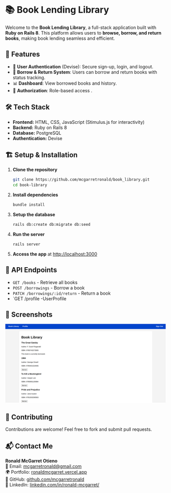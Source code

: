 # 📚 Book Lending Library

Welcome to the **Book Lending Library**, a full-stack application built with **Ruby on Rails 8**. This platform allows users to **browse, borrow, and return books**, making book lending seamless and efficient.

## 🚀 Features
- 📖 **User Authentication** (Devise): Secure sign-up, login, and logout.
- 🔄 **Borrow & Return System**: Users can borrow and return books with status tracking.
- 📊 **Dashboard**: View borrowed books and history.
- 🔐 **Authorization**: Role-based access .

## 🛠 Tech Stack
- **Frontend:** HTML, CSS, JavaScript (Stimulus.js for interactivity)
- **Backend:** Ruby on Rails 8
- **Database:** PostgreSQL
- **Authentication:** Devise

## 🏗 Setup & Installation
1. **Clone the repository**
   ```sh
   git clone https://github.com/mcgarretronald/book_library.git
   cd book-library
   ```
2. **Install dependencies**
   ```sh
   bundle install
   ```
3. **Setup the database**
   ```sh
   rails db:create db:migrate db:seed
   ```
4. **Run the server**
   ```sh
   rails server
   ```
5. **Access the app** at [http://localhost:3000](http://localhost:3000)

## 🧩 API Endpoints
- `GET /books` - Retrieve all books
- `POST /borrowings` - Borrow a book
- `PATCH /borrowings/:id/return` - Return a book
- `GET /profile -UserProfile
## 📸 Screenshots
<img src="public/image.png" alt="Library Dashboard" width="600" />

## 🤝 Contributing
Contributions are welcome! Feel free to fork and submit pull requests.

## 📬 Contact Me
**Ronald McGarret Otieno**  
📩 Email: [mcgarretronald@gmail.com](mailto:mcgarretronald@gmail.com)  
🌍 Portfolio: [ronaldmcgarret.vercel.app](https://ronaldmcgarret.vercel.app)  
🔗 GitHub: [github.com/mcgarretronald](https://github.com/mcgarretronald)  
💼 LinkedIn: [linkedin.com/in/ronald-mcgarret/](https://linkedin.com/in/ronald-mcgarret/)  


